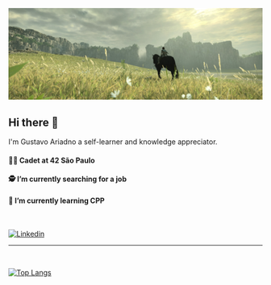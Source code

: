 ![Shadow of the colossus galloping](https://raw.githubusercontent.com/GustavoAriadno/GustavoAriadno/main/.github/images/Shadow-of-the-Colossus.jpg)

## Hi there 👋

I'm Gustavo Ariadno a self-learner and knowledge appreciator.

#### 👨‍🚀 Cadet at 42 São Paulo
#### 🕵️ I’m currently searching for a job
#### 🚀 I’m currently learning CPP
</br>

[![Linkedin](https://img.shields.io/badge/-Gustavo%20Ariadno-blue?style=flat-square&logo=linkedin&logoColor=white)](www.linkedin.com/in/gustavoariadno/)

---

</br>

[![Top Langs](https://github-readme-stats.vercel.app/api/top-langs/?username=gustavoariadno&layout=compact&theme=tokyonight)](https://github.com/anuraghazra/github-readme-stats)
